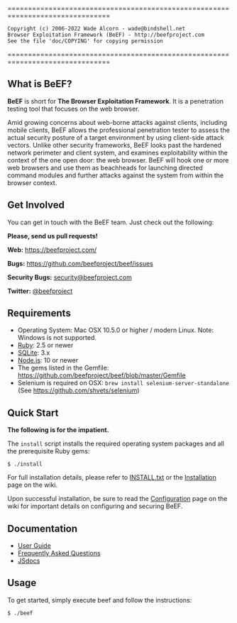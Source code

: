 ===============================================================================

    Copyright (c) 2006-2022 Wade Alcorn - wade@bindshell.net
    Browser Exploitation Framework (BeEF) - http://beefproject.com
    See the file 'doc/COPYING' for copying permission

===============================================================================

What is BeEF?
-------------

__BeEF__ is short for __The Browser Exploitation Framework__. It is a penetration testing tool that focuses on the web browser.

Amid growing concerns about web-borne attacks against clients, including mobile clients, BeEF allows the professional penetration tester to assess the actual security posture of a target environment by using client-side attack vectors. Unlike other security frameworks, BeEF looks past the hardened network perimeter and client system, and examines exploitability within the context of the one open door: the web browser. BeEF will hook one or more web browsers and use them as beachheads for launching directed command modules and further attacks against the system from within the browser context.


Get Involved
------------

You can get in touch with the BeEF team. Just check out the following:


__Please, send us pull requests!__

__Web:__ https://beefproject.com/

__Bugs:__ https://github.com/beefproject/beef/issues

__Security Bugs:__ security@beefproject.com

__Twitter:__ [@beefproject](https://twitter.com/beefproject)


Requirements
------------

* Operating System: Mac OSX 10.5.0 or higher / modern Linux. Note: Windows is not supported.
* [Ruby](http://ruby-lang.org): 2.5 or newer
* [SQLite](http://sqlite.org): 3.x
* [Node.js](https://nodejs.org): 10 or newer
* The gems listed in the Gemfile: https://github.com/beefproject/beef/blob/master/Gemfile
* Selenium is required on OSX: `brew install selenium-server-standalone` (See https://github.com/shvets/selenium)

Quick Start
-----------

__The following is for the impatient.__

The `install` script installs the required operating system packages and all the prerequisite Ruby gems:

```
$ ./install
```

For full installation details, please refer to [INSTALL.txt](https://github.com/beefproject/beef/blob/master/INSTALL.txt) or the [Installation](https://github.com/beefproject/beef/wiki/Installation) page on the wiki.

Upon successful installation, be sure to read the [Configuration](https://github.com/beefproject/beef/wiki/Configuration) page on the wiki for important details on configuring and securing BeEF.


Documentation
---

* [User Guide](https://github.com/beefproject/beef/wiki#user-guide)
* [Frequently Asked Questions](https://github.com/beefproject/beef/wiki/FAQ)
* [JSdocs](https://beefproject.github.io/beef/index.html)


Usage
-----

To get started, simply execute beef and follow the instructions:

```
$ ./beef
```
